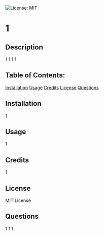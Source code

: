 ![License: MIT](https://img.shields.io/badge/License-MIT-yellow.svg)

# 1

## Description 
1
1
1
1

## Table of Contents: 

[Installation](#Installation)
[Usage](#usage)
[Credits](#credits)
[License](#license)
[Questions](#questions)

## Installation

1

## Usage

1

## Credits

1

## License

MIT License

## Questions

1
1
1